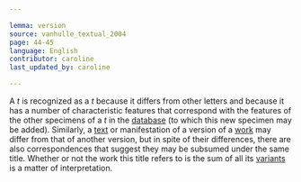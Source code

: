 ```yaml
---

lemma: version
source: vanhulle_textual_2004
page: 44-45
language: English
contributor: caroline
last_updated_by: caroline

---
```


A _t_ is recognized as a _t_ because it differs from other letters and because it has a number of characteristic features that correspond with the features of the other specimens of a _t_ in the [database](database.html) (to which this new specimen may be added). Similarly, a [text](text.html) or manifestation of a version of a [work](work.html) may differ from that of another version, but in spite of their differences, there are also correspondences that suggest they may be subsumed under the same title. Whether or not the work this title refers to is the sum of all its [variants](variant.html) is a matter of interpretation.

